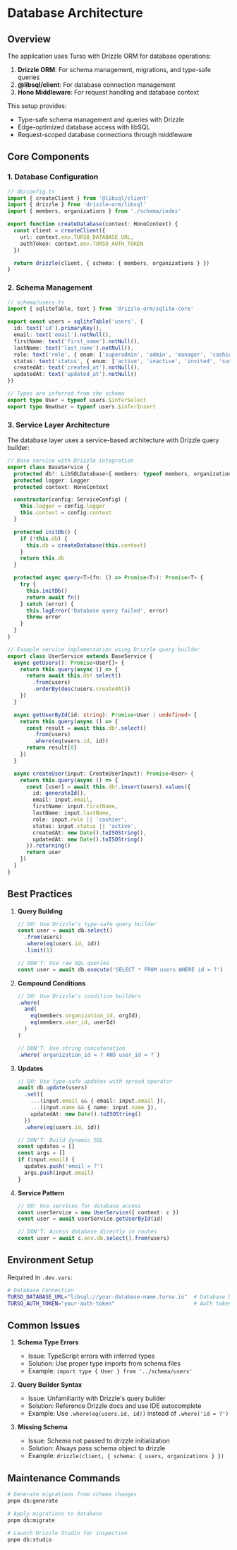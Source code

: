 # Database Architecture

## Overview

The application uses Turso with Drizzle ORM for database operations:
1. **Drizzle ORM**: For schema management, migrations, and type-safe queries
2. **@libsql/client**: For database connection management
3. **Hono Middleware**: For request handling and database context

This setup provides:
- Type-safe schema management and queries with Drizzle
- Edge-optimized database access with libSQL
- Request-scoped database connections through middleware

## Core Components

### 1. Database Configuration
```typescript
// db/config.ts
import { createClient } from '@libsql/client'
import { drizzle } from 'drizzle-orm/libsql'
import { members, organizations } from './schema/index'

export function createDatabase(context: HonoContext) {
  const client = createClient({
    url: context.env.TURSO_DATABASE_URL,
    authToken: context.env.TURSO_AUTH_TOKEN
  })

  return drizzle(client, { schema: { members, organizations } })
}
```

### 2. Schema Management
```typescript
// schema/users.ts
import { sqliteTable, text } from 'drizzle-orm/sqlite-core'

export const users = sqliteTable('users', {
  id: text('id').primaryKey(),
  email: text('email').notNull(),
  firstName: text('first_name').notNull(),
  lastName: text('last_name').notNull(),
  role: text('role', { enum: ['superadmin', 'admin', 'manager', 'cashier'] }).notNull(),
  status: text('status', { enum: ['active', 'inactive', 'invited', 'suspended'] }).notNull(),
  createdAt: text('created_at').notNull(),
  updatedAt: text('updated_at').notNull()
})

// Types are inferred from the schema
export type User = typeof users.$inferSelect
export type NewUser = typeof users.$inferInsert
```

### 3. Service Layer Architecture

The database layer uses a service-based architecture with Drizzle query builder:

```typescript
// Base service with Drizzle integration
export class BaseService {
  protected db?: LibSQLDatabase<{ members: typeof members, organizations: typeof organizations }>
  protected logger: Logger
  protected context: HonoContext

  constructor(config: ServiceConfig) {
    this.logger = config.logger
    this.context = config.context
  }

  protected initDb() {
    if (!this.db) {
      this.db = createDatabase(this.context)
    }
    return this.db
  }

  protected async query<T>(fn: () => Promise<T>): Promise<T> {
    try {
      this.initDb()
      return await fn()
    } catch (error) {
      this.logError('Database query failed', error)
      throw error
    }
  }
}

// Example service implementation using Drizzle query builder
export class UserService extends BaseService {
  async getUsers(): Promise<User[]> {
    return this.query(async () => {
      return await this.db!.select()
        .from(users)
        .orderBy(desc(users.createdAt))
    })
  }

  async getUserById(id: string): Promise<User | undefined> {
    return this.query(async () => {
      const result = await this.db!.select()
        .from(users)
        .where(eq(users.id, id))
      return result[0]
    })
  }

  async createUser(input: CreateUserInput): Promise<User> {
    return this.query(async () => {
      const [user] = await this.db!.insert(users).values({
        id: generateId(),
        email: input.email,
        firstName: input.firstName,
        lastName: input.lastName,
        role: input.role || 'cashier',
        status: input.status || 'active',
        createdAt: new Date().toISOString(),
        updatedAt: new Date().toISOString()
      }).returning()
      return user
    })
  }
}
```

## Best Practices

1. **Query Building**
   ```typescript
   // DO: Use Drizzle's type-safe query builder
   const user = await db.select()
     .from(users)
     .where(eq(users.id, id))
     .limit(1)

   // DON'T: Use raw SQL queries
   const user = await db.execute('SELECT * FROM users WHERE id = ?')
   ```

2. **Compound Conditions**
   ```typescript
   // DO: Use Drizzle's condition builders
   .where(
     and(
       eq(members.organization_id, orgId),
       eq(members.user_id, userId)
     )
   )

   // DON'T: Use string concatenation
   .where(`organization_id = ? AND user_id = ?`)
   ```

3. **Updates**
   ```typescript
   // DO: Use type-safe updates with spread operator
   await db.update(users)
     .set({
       ...(input.email && { email: input.email }),
       ...(input.name && { name: input.name }),
       updatedAt: new Date().toISOString()
     })
     .where(eq(users.id, id))

   // DON'T: Build dynamic SQL
   const updates = []
   const args = []
   if (input.email) {
     updates.push('email = ?')
     args.push(input.email)
   }
   ```

4. **Service Pattern**
   ```typescript
   // DO: Use services for database access
   const userService = new UserService({ context: c })
   const user = await userService.getUserById(id)

   // DON'T: Access database directly in routes
   const user = await c.env.db.select().from(users)
   ```

## Environment Setup

Required in `.dev.vars`:
```bash
# Database Connection
TURSO_DATABASE_URL="libsql://your-database-name.turso.io"  # Database URL
TURSO_AUTH_TOKEN="your-auth-token"                         # Auth token
```

## Common Issues

1. **Schema Type Errors**
   - Issue: TypeScript errors with inferred types
   - Solution: Use proper type imports from schema files
   - Example: `import type { User } from '../schema/users'`

2. **Query Builder Syntax**
   - Issue: Unfamiliarity with Drizzle's query builder
   - Solution: Reference Drizzle docs and use IDE autocomplete
   - Example: Use `.where(eq(users.id, id))` instead of `.where('id = ?')`

3. **Missing Schema**
   - Issue: Schema not passed to drizzle initialization
   - Solution: Always pass schema object to drizzle
   - Example: `drizzle(client, { schema: { users, organizations } })`

## Maintenance Commands

```bash
# Generate migrations from schema changes
pnpm db:generate

# Apply migrations to database
pnpm db:migrate

# Launch Drizzle Studio for inspection
pnpm db:studio
``` 